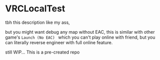 # VRCLocalTest
tbh this description like my ass, 

but you might want debug any map without EAC, this is similar with other game's `Launch (No EAC) ` which you can't play online with friend, but you can literally reverse engineer with full online feature.

still WIP... This is a pre-created repo
